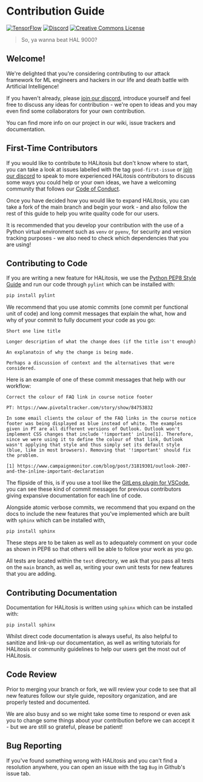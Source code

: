 # Contribution Guide

[![TensorFlow](https://img.shields.io/badge/TensorFlow-%23FF6F00.svg?style=for-the-badge&logo=TensorFlow&logoColor=white)](https://www.tensorflow.org/)
[![Discord](https://img.shields.io/badge/%3CHALitosis%3E-%237289DA.svg?style=for-the-badge&logo=discord&logoColor=white)](https://discord.gg/KgrChecyQt)
[<img alt="Creative Commons License" style="border-width:0" src="https://i.creativecommons.org/l/by-nc-sa/4.0/88x31.png" />](./LICENSE.md)


> So, ya wanna beat HAL 9000?

## Welcome!

We're delighted that you're considering contributing to our attack framework for ML engineers and hackers in our life and death battle with Artificial Intelligence!

If you haven't already, please [join our discord](https://discord.gg/KgrChecyQt), introduce yourself and feel free to discuss any ideas for contribution - we're open to ideas and you may even find some collaborators for your own contribution.

You can find more info on our project in our wiki, issue trackers and documentation. 

## First-Time Contributors

If you would like to contribute to HALitosis but don't know where to start, you can take a look at issues labelled with the tag `good-first-issue` or [join our discord](https://discord.gg/KgrChecyQt) to speak to more experienced HALitosis contributors to discuss some ways you could help or your own ideas, we have a welcoming community that follows our [Code of Conduct](CODE-OF-CONDUCT.md).

Once you have decided how you would like to expand HALitosis, you can take a fork of the main branch and begin your work - and also follow the rest of this guide to help you write quality code for our users.

It is recommended that you develop your contribution with the use of a Python virtual environment such as `venv` or `pyenv`, for security and version tracking purposes - we also need to check which dependencies that you are using!

## Contributing to Code

If you are writing a new feature for HALitosis, we use the [Python PEP8 Style Guide](https://peps.python.org/pep-0008/) and run our code through `pylint` which can be installed with:

```sh
pip install pylint
```

We recommend that you use atomic commits (one commit per functional unit of code) and long commit messages that explain the what, how and why of your commit to fully document your code as you go:

```
Short one line title

Longer description of what the change does (if the title isn't enough)

An explanatoin of why the change is being made.

Perhaps a discussion of context and the alternatives that were considered.
```

Here is an example of one of these commit messages that help with our workflow:

```
Correct the colour of FAQ link in course notice footer

PT: https://www.pivotaltracker.com/story/show/84753832

In some email clients the colour of the FAQ links in the course notice footer was being displayed as blue instead of white. The examples given in PT are all different versions of Outlook. Outlook won't implement CSS changes that include '!important' inline[1]. Therefore, since we were using it to define the colour of that link, Outlook wasn't applying that style and thus simply set its default style (blue, like in most browsers). Removing that '!important' should fix the problem.

[1] https://www.campaignmonitor.com/blog/post/31819301/outlook-2007-and-the-inline-important-declaration
```

The flipside of this, is if you use a tool like the [GitLens plugin for VSCode](https://marketplace.visualstudio.com/items?itemName=eamodio.gitlens), you can see these kind of commit messages for previous contributors giving expansive documentation for each line of code.

Alongside atomic verbose commits, we recommend that you expand on the docs to include the new features that you've implemented which are built with `sphinx` which can be installed with,

```
pip install sphinx
```

These steps are to be taken as well as to adequately comment on your code as shown in PEP8 so that others will be able to follow your work as you go.

All tests are located within the `test` directory, we ask that you pass all tests on the `main` branch, as well as, writing your own unit tests for new features that you are adding.

## Contributing Documentation

Documentation for HALitosis is written using `sphinx` which can be installed with:

```
pip install sphinx
```

Whilst direct code documentation is always useful, its also helpful to sanitize and link-up our documentation, as well as writing tutorials for HALitosis or community guidelines to help our users get the most out of HALitosis.

## Code Review

Prior to merging your branch or fork, we will review your code to see that all new features follow our style guide, repository organization, and are properly tested and documented.

We are also busy and so we might take some time to respond or even  ask you to change some things about your contribution before we can accept it - but we are still so grateful, please be patient!

## Bug Reporting

If you've found something wrong with HALitosis and you can't find a resolution anywhere, you can open an issue with the tag `Bug` in Github's issue tab.